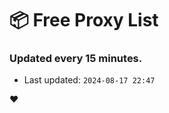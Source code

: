 # :package: Free Proxy List
### Updated every 15 minutes.

- Last updated: `2024-08-17 22:47`

:heart:
